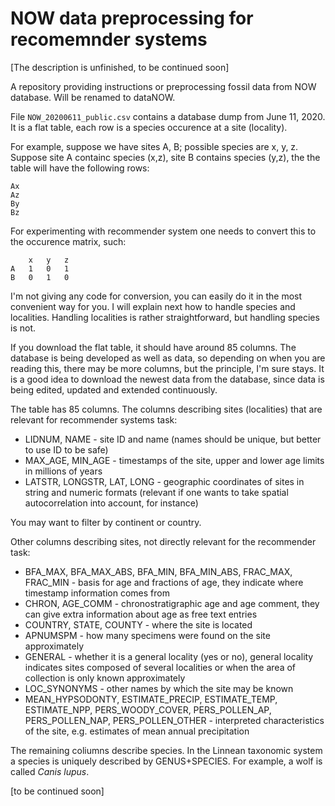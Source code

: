 # NOW data preprocessing for recomemnder systems

[The description is unfinished, to be continued soon]

A repository providing instructions or preprocessing fossil data from NOW database. Will be renamed to dataNOW.

File <code>NOW\_20200611\_public.csv</code> contains a database dump from June 11, 2020. It is a flat table, each row is a species occurence at a site (locality). 

For example, suppose we have sites A, B; possible species are x, y, z. Suppose site A containc species (x,z), site B contains species (y,z), the the table will have the following rows:

	Ax
	Az
	By
	Bz

For experimenting with recommender system one needs to convert this to the occurence matrix, such:

		x	y	z
	A	1	0	1
	B	0	1	0
	
I'm not giving any code for conversion, you can easily do it in the most convenient way for you. I will explain next how to handle species and localities. Handling localities is rather straightforward, but handling species is not.

If you download the flat table, it should have around 85 columns. The database is being developed as well as data, so depending on when you are reading this, there may be more columns, but the principle, I'm sure stays. It is a good idea to download the newest data from the database, since data is being edited, updated and extended continuously.


The table has 85 columns. The columns describing sites (localities) that are relevant for recommender systems task: 

* LIDNUM, NAME - site ID and name (names should be unique, but better to use ID to be safe)
* MAX\_AGE, MIN\_AGE - timestamps of the site, upper and lower age limits in millions of years
* LATSTR, LONGSTR, LAT, LONG - geographic coordinates of sites in string and numeric formats (relevant if one wants to take spatial autocorrelation into account, for instance)

You may want to filter by continent or country.

Other columns describing sites, not directly relevant for the recommender task:

* BFA\_MAX, BFA\_MAX\_ABS, BFA\_MIN, BFA\_MIN\_ABS, FRAC\_MAX, FRAC\_MIN - basis for age and fractions of age, they indicate where timestamp information comes from
* CHRON, AGE_COMM - chronostratigraphic age and age comment, they can give extra information about age as free text entries
* COUNTRY, STATE, COUNTY - where the site is located
* APNUMSPM - how many specimens were found on the site approximately
* GENERAL - whether it is a general locality (yes or no), general locality indicates sites composed of several localities or when the area of collection is only known approximately
* LOC_SYNONYMS - other names by which the site may be known
* MEAN\_HYPSODONTY, ESTIMATE\_PRECIP, ESTIMATE\_TEMP, ESTIMATE\_NPP, PERS\_WOODY\_COVER, PERS\_POLLEN\_AP, PERS\_POLLEN\_NAP, PERS\_POLLEN\_OTHER - interpreted characteristics of the site, e.g. estimates of mean annual precipitation

The remaining coliumns describe species. In the Linnean taxonomic system a species is uniquely described by GENUS+SPECIES. For example, a wolf is called *Canis lupus*.

[to be continued soon]






